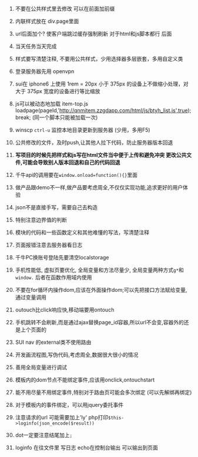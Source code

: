 1. 不要在公共样式里去修改 可以在前面加前缀

2. 内联样式放在 div.page里面

3. url后面加个? 使客户端跳过缓存强制刷新 对于html和js脚本都行 后面

4. 当天任务当天完成

5. 样式要写清楚注释, 不要用公共样式，少用选择器多层嵌套，多用自定义类

6. 登录服务器先用 openvpn

7. sui在 iphone6 上使用 1rem = 20px
    小于 375px 的设备上不做缩小处理，对 大于 375px 宽度的设备进行等比缩放

8. js可以被动态地加载 item-top.js  
    loadpage(pageId,'http://qnmitem.zzgdapp.com/html/js/btyh_list.js',true);break;
    (同一个脚本只能被加载一次)

9. winscp `ctrl-u` 监控本地目录更新到服务器  (少用，多用F5)

10. 公共修改的文件，及时push,让其他人拉下代码，防止服务器版本回退

11. **写项目的时候先把样式和js写在html文件当中便于上传和避免冲突
	更改公共文件,可能会导致别人版本回退和自己的代码回退**

12. 千牛api的调用要在`window.onload=function(){}`里面

13. 做产品跟demo不一样,做产品要考虑周全,不仅仅实现功能,追求更好的用户体验

14. json不是直接手写，需要自己去构造

15. 特别注意边界值的判断

16. 模块的代码和一些函数定义和其他难懂的写法，写清楚注释

17. 页面报错注意去服务器看日志

18. 千牛PC换账号登陆先要清空localstorage

19. 手机性能低, 虚拟页要优化, 全局变量和方法尽量少, 全局变量两种方式`g*`和`window.`
    后者在函数作用域内使用

20. 不要在for循环内操作dom,应该在外面操作dom;可以先把接口方法赋给变量,通过变量调用

21. outouch比click响应快,移动端要用ontouch

22. 手机跳转不会刷新,而是通过ajax替换page_id容器,所以url不会变,容器外的还是上个页面的

23. SUI nav 的external类不使用路由

24. 开发画流程图,写伪代码,考虑周全,数据很大很小的情况

25. 善用全局变量进行调试

26. 模板内的dom节点不能绑定事件,应该用onclick,ontouchstart

27. 能不用尽量不用绑定事件,特别对于路由页可能会多次绑定
    (可以先解绑再绑定)

28. 对于模板内的事件绑定，可以用jquery委托事件

29. 注意请求的url 可能需要加上'ly' php打印`$this->loginfo(json_encode($result))`

30. dot一定要注意结尾加上`;`

31. loginfo 在往文件里 写日志  echo在控制台输出  可以输出到页面
